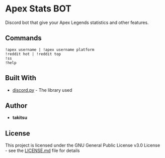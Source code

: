 # Apex Stats BOT

Discord bot that give your Apex Legends statistics and other features.

## Commands

```
!apex username | !apex username platform
!reddit hot | !reddit top
!ss
!help
```

## Built With

* [discord.py](https://discordpy.readthedocs.io/en/latest/index.html) - The library used

## Author

* **takitsu** 

## License

This project is licensed under the GNU General Public License v3.0 License - see the [LICENSE.md](LICENSE) file for details
